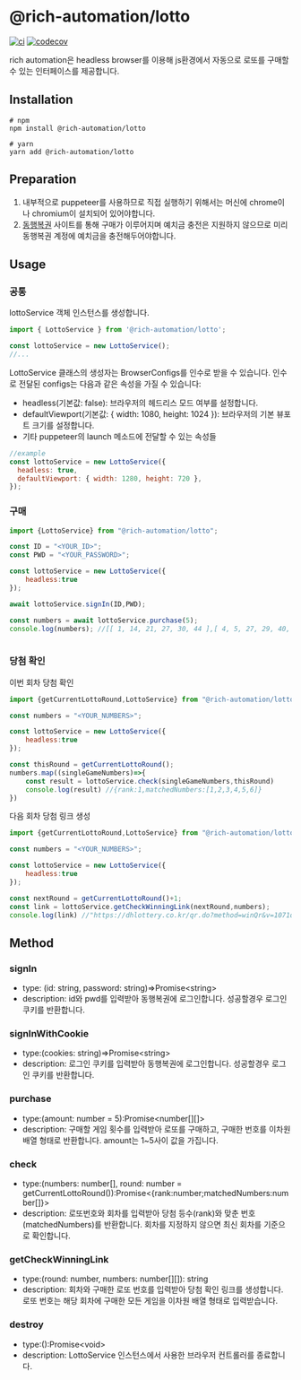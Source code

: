 # @rich-automation/lotto

[![ci](https://github.com/rich-automation/lotto-module/actions/workflows/ci.yml/badge.svg?branch=main)](https://github.com/rich-automation/lotto-module/actions/workflows/ci.yml)
[![codecov](https://codecov.io/gh/rich-automation/lotto-module/branch/main/graph/badge.svg?token=18IAW1OW77)](https://codecov.io/gh/rich-automation/lotto-module)

rich automation은 headless browser를 이용해 js환경에서 자동으로 로또를 구매할 수 있는 인터페이스를 제공합니다.



## Installation
```shell
# npm
npm install @rich-automation/lotto

# yarn
yarn add @rich-automation/lotto
```

## Preparation
1. 내부적으로 puppeteer를 사용하므로 직접 실행하기 위해서는 머신에 chrome이나 chromium이 설치되어 있어야합니다.
2. <a href='https://dhlottery.co.kr/common.do?method=main'>동행복권</a> 사이트를 통해 구매가 이루어지며 예치금 충전은 지원하지 않으므로 미리 동행복권 계정에 예치금을 충전해두어야합니다.

## Usage
### 공통
lottoService 객체 인스턴스를 생성합니다.
```js
import { LottoService } from '@rich-automation/lotto';

const lottoService = new LottoService();
//...
```
LottoService 클래스의 생성자는 BrowserConfigs를 인수로 받을 수 있습니다. 인수로 전달된 configs는 다음과 같은 속성을 가질 수 있습니다:

- headless(기본값: false): 브라우저의 헤드리스 모드 여부를 설정합니다.
- defaultViewport(기본값: { width: 1080, height: 1024 }): 브라우저의 기본 뷰포트 크기를 설정합니다.
- 기타 puppeteer의 launch 메소드에 전달할 수 있는 속성들
```js
//example
const lottoService = new LottoService({
  headless: true,
  defaultViewport: { width: 1280, height: 720 },
});
```
### 구매
```js
import {LottoService} from "@rich-automation/lotto";

const ID = "<YOUR_ID>";
const PWD = "<YOUR_PASSWORD>";

const lottoService = new LottoService({
    headless:true
});

await lottoService.signIn(ID,PWD);

const numbers = await lottoService.purchase(5);
console.log(numbers); //[[ 1, 14, 21, 27, 30, 44 ],[ 4, 5, 27, 29, 40, 44 ],[ 9, 18, 19, 24, 38, 42 ],[ 4, 6, 13, 20, 38, 39 ],[ 8, 9, 10, 19, 32, 40 ]]



```

### 당첨 확인
이번 회차 당첨 확인
```js
import {getCurrentLottoRound,LottoService} from "@rich-automation/lotto";

const numbers = "<YOUR_NUMBERS>";

const lottoService = new LottoService({
    headless:true
});

const thisRound = getCurrentLottoRound();
numbers.map((singleGameNumbers)=>{
    const result = lottoService.check(singleGameNumbers,thisRound)
    console.log(result) //{rank:1,matchedNumbers:[1,2,3,4,5,6]}
})
```
다음 회차 당첨 링크 생성
```js
import {getCurrentLottoRound,LottoService} from "@rich-automation/lotto";

const numbers = "<YOUR_NUMBERS>";

const lottoService = new LottoService({
    headless:true
});

const nextRound = getCurrentLottoRound()+1;
const link = lottoService.getCheckWinningLink(nextRound,numbers);
console.log(link) //"https://dhlottery.co.kr/qr.do?method=winQr&v=1071q011421273044q040527294044q091819243842q040613203839q080910193240";

```


## Method
### signIn
- type: (id: string, password: string)=>Promise&lt;string&gt;
- description: id와 pwd를 입력받아 동행복권에 로그인합니다. 성공할경우 로그인 쿠키를 반환합니다.
### signInWithCookie
- type:(cookies: string)=>Promise&lt;string&gt;
- description: 로그인 쿠키를 입력받아 동행복권에 로그인합니다. 성공할경우 로그인 쿠키를 반환합니다.
### purchase
- type:(amount: number = 5):Promise&lt;number[][]&gt;
- description: 구매할 게임 횟수를 입력받아 로또를 구매하고, 구매한 번호를 이차원 배열 형태로 반환합니다. amount는 1~5사이 값을 가집니다.
### check
- type:(numbers: number[], round: number = getCurrentLottoRound()):Promise&lt;{rank:number;matchedNumbers:number[]}&gt;
- description: 로또번호와 회차를 입력받아 당첨 등수(rank)와 맞춘 번호(matchedNumbers)를 반환합니다. 회차를 지정하지 않으면 최신 회차를 기준으로 확인합니다.
### getCheckWinningLink
- type:(round: number, numbers: number[][]): string
- description: 회차와 구매한 로또 번호를 입력받아 당첨 확인 링크를 생성합니다. 로또 번호는 해당 회차에 구매한 모든 게임을 이차원 배열 형태로 입력받습니다.
### destroy
- type:():Promise&lt;void&gt;
- description: LottoService 인스턴스에서 사용한 브라우저 컨트롤러를 종료합니다.

